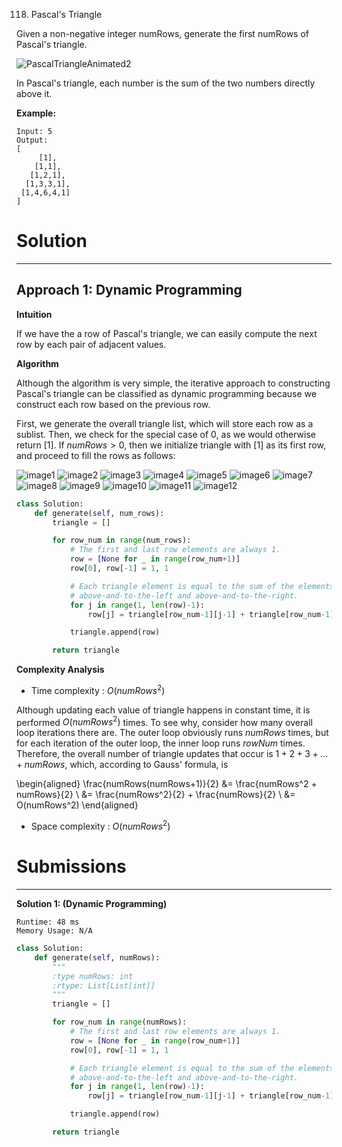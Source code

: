 118. Pascal's Triangle

Given a non-negative integer numRows, generate the first numRows of Pascal's triangle.

![PascalTriangleAnimated2](img/118_PascalTriangleAnimated2.gif)

In Pascal's triangle, each number is the sum of the two numbers directly above it.

**Example:**
```
Input: 5
Output:
[
     [1],
    [1,1],
   [1,2,1],
  [1,3,3,1],
 [1,4,6,4,1]
]
```

# Solution
---
## Approach 1: Dynamic Programming
**Intuition**

If we have the a row of Pascal's triangle, we can easily compute the next row by each pair of adjacent values.

**Algorithm**

Although the algorithm is very simple, the iterative approach to constructing Pascal's triangle can be classified as dynamic programming because we construct each row based on the previous row.

First, we generate the overall triangle list, which will store each row as a sublist. Then, we check for the special case of $0$, as we would otherwise return $[1]$. If $numRows > 0$, then we initialize triangle with $[1]$ as its first row, and proceed to fill the rows as follows:

![image1](img/118_1.png)
![image2](img/118_2.png)
![image3](img/118_3.png)
![image4](img/118_4.png)
![image5](img/118_5.png)
![image6](img/118_6.png)
![image7](img/118_7.png)
![image8](img/118_8.png)
![image9](img/118_9.png)
![image10](img/118_10.png)
![image11](img/118_11.png)
![image12](img/118_12.png)

```python
class Solution:
    def generate(self, num_rows):
        triangle = []

        for row_num in range(num_rows):
            # The first and last row elements are always 1.
            row = [None for _ in range(row_num+1)]
            row[0], row[-1] = 1, 1

            # Each triangle element is equal to the sum of the elements
            # above-and-to-the-left and above-and-to-the-right.
            for j in range(1, len(row)-1):
                row[j] = triangle[row_num-1][j-1] + triangle[row_num-1][j]

            triangle.append(row)

        return triangle
```

**Complexity Analysis**

* Time complexity : $O(numRows^2)$

Although updating each value of triangle happens in constant time, it is performed $O(numRows^2)$ times. To see why, consider how many overall loop iterations there are. The outer loop obviously runs $numRows$ times, but for each iteration of the outer loop, the inner loop runs $rowNum$ times. Therefore, the overall number of triangle updates that occur is $1 + 2 + 3 + \ldots + numRows$, which, according to Gauss' formula, is

\begin{aligned} \frac{numRows(numRows+1)}{2} &= \frac{numRows^2 + numRows}{2} \\ &= \frac{numRows^2}{2} + \frac{numRows}{2} \\ &= O(numRows^2) \end{aligned} 

* Space complexity : $O(numRows^2)$

# Submissions
---
**Solution 1: (Dynamic Programming)**
```
Runtime: 48 ms
Memory Usage: N/A
```
```python
class Solution:
    def generate(self, numRows):
        """
        :type numRows: int
        :rtype: List[List[int]]
        """
        triangle = []

        for row_num in range(numRows):
            # The first and last row elements are always 1.
            row = [None for _ in range(row_num+1)]
            row[0], row[-1] = 1, 1

            # Each triangle element is equal to the sum of the elements
            # above-and-to-the-left and above-and-to-the-right.
            for j in range(1, len(row)-1):
                row[j] = triangle[row_num-1][j-1] + triangle[row_num-1][j]

            triangle.append(row)

        return triangle
                
```
